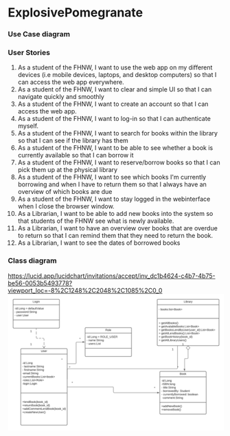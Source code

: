 # ExplosivePomegranate

### Use Case diagram

### User Stories

1. As a student of the FHNW, I want to use the web app on my different devices (i.e mobile devices, laptops, and desktop
   computers) so that I can access the web app everywhere.
2. As a student of the FHNW, I want to clear and simple UI so that I can navigate quickly and smoothly
3. As a student of the FHNW, I want to create an account so that I can access the web app.
4. As a student of the FHNW, I want to log-in so that I can authenticate myself.
5. As a student of the FHNW, I want to search for books within the library so that I can see if the library has them
6. As a student of the FHNW, I want to be able to see whether a book is currently available so that I can borrow it
7. As a student of the FHNW, I want to reserve/borrow books so that I can pick them up at the physical library
8. As a student of the FHNW, I want to see which books I'm currently borrowing and when I have to return them so that I
   always have an overview of which books are due
9. As a student of the FHNW, I want to stay logged in the webinterface when I close the browser window.
10. As a Librarian, I want to be able to add new books into the system so that students of the FHNW see what is newly
    available.
11. As a Librarian, I want to have an overview over books that are overdue to return so that I can remind them that they
    need to return the book.
12. As a Librarian, I want to see the dates of borrowed books


### Class diagram
https://lucid.app/lucidchart/invitations/accept/inv_dc1b4624-c4b7-4b75-be56-0053b5493778?viewport_loc=-8%2C1248%2C2048%2C1085%2C0_0
![Class Diagram](documentation-resources/ExplosivePomegranade.png?raw=true "Title")
